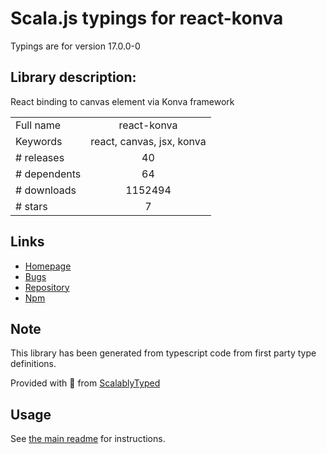 
# Scala.js typings for react-konva

Typings are for version 17.0.0-0

## Library description:
React binding to canvas element via Konva framework

|                    |                 |
| ------------------ | :-------------: |
| Full name          | react-konva |
| Keywords           | react, canvas, jsx, konva |
| # releases         | 40 |
| # dependents       | 64 |
| # downloads        | 1152494 |
| # stars            | 7 |

## Links
- [Homepage](https://github.com/konvajs/react-konva#readme)
- [Bugs](https://github.com/konvajs/react-konva/issues)
- [Repository](https://github.com/konvajs/react-konva)
- [Npm](https://www.npmjs.com/package/react-konva)
    


## Note
This library has been generated from typescript code from first party type definitions.

Provided with :purple_heart: from [ScalablyTyped](https://github.com/oyvindberg/ScalablyTyped)

## Usage
See [the main readme](../../readme.md) for instructions.


